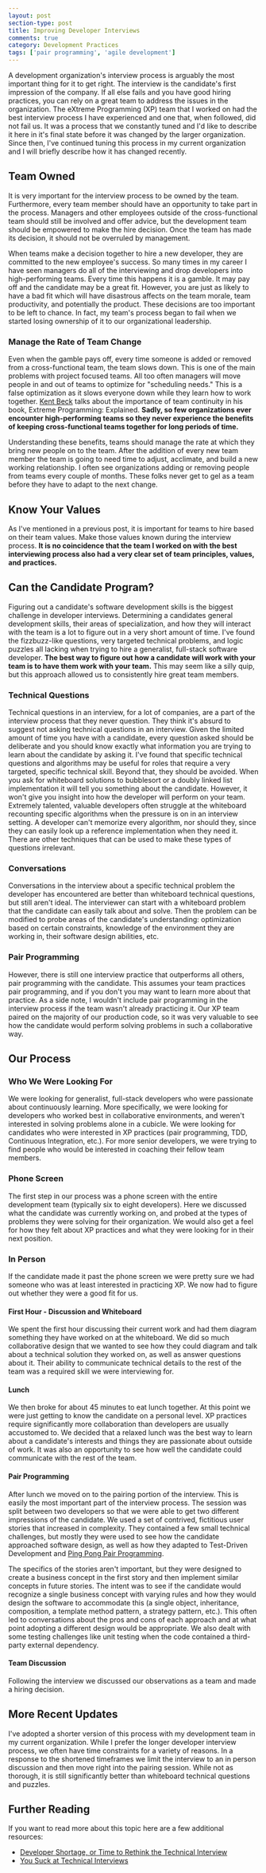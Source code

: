 ```yaml
---
layout: post
section-type: post
title: Improving Developer Interviews
comments: true
category: Development Practices
tags: ['pair programming', 'agile development']
---
```


A development organization's interview process is arguably the most important thing for it to get right. The interview is the candidate's first impression of the company. If all else fails and you have good hiring practices, you can rely on a great team to address the issues in the organization. The eXtreme Programming (XP) team that I worked on had the best interview process I have experienced and one that, when followed, did not fail us. It was a process that we constantly tuned and I'd like to describe it here in it's final state before it was changed by the larger organization. Since then, I've continued tuning this process in my current organization and I will briefly describe how it has changed recently.

## Team Owned

It is very important for the interview process to be owned by the team. Furthermore, every team member should have an opportunity to take part in the process. Managers and other employees outside of the cross-functional team should still be involved and offer advice, but the development team should be empowered to make the hire decision. Once the team has made its decision, it should not be overruled by management.

When teams make a decision together to hire a new developer, they are committed to the new employee's success. So many times in my career I have seen managers do all of the interviewing and drop developers into high-performing teams. Every time this happens it is a gamble. It may pay off and the candidate may be a great fit. However, you are just as likely to have a bad fit which will have disastrous affects on the team morale, team productivity, and potentially the product. These decisions are too important to be left to chance. In fact, my team's process began to fail when we started losing ownership of it to our organizational leadership.

### Manage the Rate of Team Change

Even when the gamble pays off, every time someone is added or removed from a cross-functional team, the team slows down. This is one of the main problems with project focused teams. All too often managers will move people in and out of teams to optimize for "scheduling needs." This is a false optimization as it slows everyone down while they learn how to work together. [Kent Beck](https://twitter.com/KentBeck) talks about the importance of team continuity in his book, Extreme Programming: Explained. __Sadly, so few organizations ever encounter high-performing teams so they never experience the benefits of keeping cross-functional teams together for long periods of time.__

Understanding these benefits, teams should manage the rate at which they bring new people on to the team. After the addition of every new team member the team is going to need time to adjust, acclimate, and build a new working relationship. I often see organizations adding or removing people from teams every couple of months. These folks never get to gel as a team before they have to adapt to the next change.   

## Know Your Values

As I've mentioned in a previous post, it is important for teams to hire based on their team values. Make those values known during the interview process. **It is no coincidence that the team I worked on with the best interviewing process also had a very clear set of team principles, values, and practices.**

## Can the Candidate Program?

Figuring out a candidate's software development skills is the biggest challenge in developer interviews. Determining a candidates general development skills, their areas of specialization, and how they will interact with the team is a lot to figure out in a very short amount of time. I've found the fizzbuzz-like questions, very targeted technical problems, and logic puzzles all lacking when trying to hire a generalist, full-stack software developer. **The best way to figure out how a candidate will work with your team is to have them work with your team.** This may seem like a silly quip, but this approach allowed us to consistently hire great team members.

### Technical Questions

Technical questions in an interview, for a lot of companies, are a part of the interview process that they never question. They think it's absurd to suggest not asking technical questions in an interview. Given the limited amount of time you have with a candidate, every question asked should be deliberate and you should know exactly what information you are trying to learn about the candidate by asking it. I've found that specific technical questions and algorithms may be useful for roles that require a very targeted, specific technical skill. Beyond that, they should be avoided. When you ask for whiteboard solutions to bubblesort or a doubly linked list implementation it will tell you something about the candidate. However, it won't give you insight into how the developer will perform on your team. Extremely talented, valuable developers often struggle at the whiteboard recounting specific algorithms when the pressure is on in an interview setting. A developer can't memorize every algorithm, nor should they, since they can easily look up a reference implementation when they need it. There are other techniques that can be used to make these types of questions irrelevant.

### Conversations

Conversations in the interview about a specific technical problem the developer has encountered are better than whiteboard technical questions, but still aren't ideal. The interviewer can start with a whiteboard problem that the candidate can easily talk about and solve. Then the problem can be modified to  probe areas of the candidate's understanding: optimization based on certain constraints, knowledge of the environment they are working in, their software design abilities, etc.

### Pair Programming

However, there is still one interview practice that outperforms all others, pair programming with the candidate. This assumes your team practices pair programming, and if you don't you may want to learn more about that practice. As a side note, I wouldn't include pair programming in the interview process if the team wasn't already practicing it. Our XP team paired on the majority of our production code, so it was very valuable to see how the candidate would perform solving problems in such a collaborative way.

## Our Process  

### Who We Were Looking For

We were looking for generalist, full-stack developers who were passionate about continuously learning. More specifically, we were looking for developers who worked best in collaborative environments, and weren't interested in solving problems alone in a cubicle. We were looking for candidates who were interested in XP practices (pair programming, TDD, Continuous Integration, etc.). For more senior developers,   we were trying to find people who would be interested in coaching their fellow team members.

### Phone Screen

The first step in our process was a phone screen with the entire development team (typically six to eight developers). Here we discussed what the candidate was currently working on, and probed at the types of problems they were solving for their organization. We would also get a feel for how they felt about XP practices and what they were looking for in their next position.

### In Person

If the candidate made it past the phone screen we were pretty sure we had someone who was at least interested in practicing XP. We now had to figure out whether they were a good fit for us.

#### First Hour - Discussion and Whiteboard

We spent the first hour discussing their current work and had them diagram something they have worked on at the whiteboard. We did so much collaborative design that we wanted to see how they could diagram and talk about a technical solution they worked on, as well as answer questions about it. Their ability to communicate technical details to the rest of the team was a required skill we were interviewing for.

#### Lunch

We then broke for about 45 minutes to eat lunch together. At this point we were just getting to know the candidate on a personal level. XP practices require significantly more collaboration than developers are usually accustomed to. We decided that a relaxed lunch was the best way to learn about a candidate's interests and things they are passionate about outside of work. It was also an opportunity to see how well the candidate could communicate with the rest of the team.

#### Pair Programming

After lunch we moved on to the pairing portion of the interview. This is easily the most important part of the interview process. The session was split between two developers so that we were able to get two different impressions of the candidate. We used a set of contrived, fictitious user stories that increased in complexity. They contained a few small technical challenges, but mostly they were used to see how the candidate approached software design, as well as how they adapted to Test-Driven Development and [Ping Pong Pair Programming](/2015-04-18-ping-pong-pair-programming.html).

The specifics of the stories aren't important, but they were designed to create a business concept in the first story and then implement similar concepts in future stories. The intent was to see if the candidate would recognize a single business concept with varying rules and how they would design the software to accommodate this (a single object, inheritance, composition, a template method pattern, a strategy pattern, etc.). This often led to conversations about the pros and cons of each approach and at what point adopting a different design would be appropriate. We also dealt with some testing challenges like unit testing when the code contained a third-party external dependency.

#### Team Discussion

Following the interview we discussed our observations as a team and made a hiring decision.

## More Recent Updates

I've adopted a shorter version of this process with my development team in my current organization. While I prefer the longer developer interview process, we often have time constraints for a variety of reasons. In a response to the shortened timeframes we limit the interview to an in person discussion and then move right into the pairing session. While not as thorough, it is still significantly better than whiteboard technical questions and puzzles.  

## Further Reading

If you want to read more about this topic here are a few additional resources:
*  [Developer Shortage, or Time to Rethink the Technical Interview](http://techbeacon.com/developer-shortage-or-time-rethink-technical-interview)
* [You Suck at Technical Interviews](http://seldo.com/weblog/2014/08/26/you_suck_at_technical_interviews)
